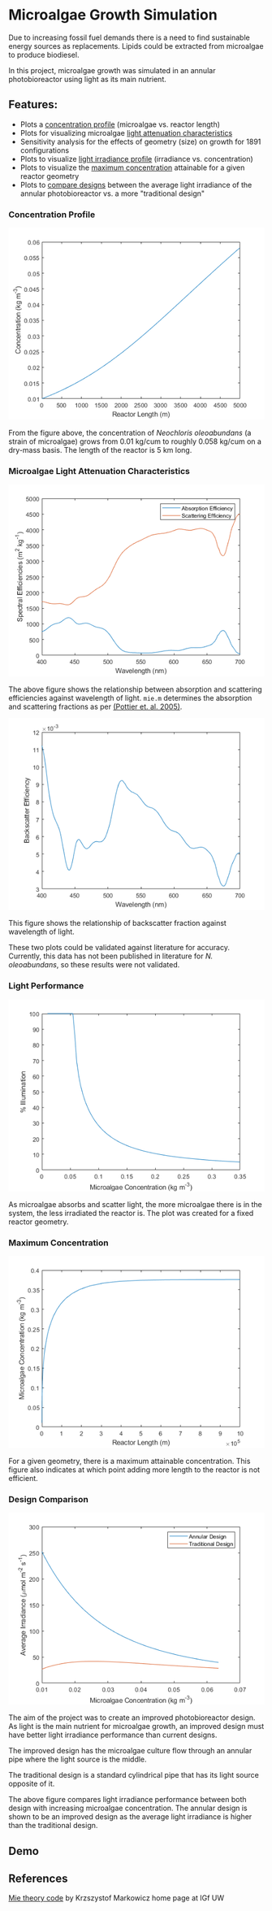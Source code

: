 # Microalgae Growth Simulation
Due to increasing fossil fuel demands there is a need to find sustainable energy sources as replacements. Lipids could be extracted from microalgae to produce biodiesel.

In this project, microalgae growth was simulated in an annular photobioreactor using light as its main nutrient.

## Features:
- Plots a [concentration profile](#concentration-profile) (microalgae vs. reactor length)
- Plots for visualizing microalgae [light attenuation characteristics](#microalgae-light-attenuation-characteristics)
- Sensitivity analysis for the effects of geometry (size) on growth for 1891 configurations
- Plots to visualize [light irradiance profile](#light-performance) (irradiance vs. concentration)
- Plots to visualize the [maximum concentration](#maximum-concentration) attainable for a given reactor geometry
- Plots to [compare designs](#design-comparison) between the average light irradiance of the annular photobioreactor vs. a more "traditional design"

### Concentration Profile
![concentrationprofile](pictures/concentrationprofile.png)

From the figure above, the concentration of *Neochloris oleoabundans* (a strain of microalgae) grows from 0.01 kg/cum to roughly 0.058 kg/cum on a dry-mass basis. The length of the reactor is 5 km long.

### Microalgae Light Attenuation Characteristics
![absorbscaplot](pictures/absscaplot.png)

The above figure shows the relationship between absorption and scattering efficiencies against wavelength of light. `mie.m` determines the absorption and scattering fractions as per [(Pottier et. al. 2005)](https://onlinelibrary.wiley.com/doi/abs/10.1002/bit.20475).

![backscaplot](pictures/backscaplot.png)

This figure shows the relationship of backscatter fraction against wavelength of light.

These two plots could be validated against literature for accuracy. Currently, this data has not been published in literature for *N. oleoabundans*, so these results were not validated.

### Light Performance
![irradprof](pictures/illumconcprof.png)

As microalgae absorbs and scatter light, the more microalgae there is in the system, the less irradiated the reactor is. The plot was created for a fixed reactor geometry.

### Maximum Concentration
![maxconc](pictures/maxconc.png)

For a given geometry, there is a maximum attainable concentration. This figure also indicates at which point adding more length to the reactor is not efficient.

### Design Comparison
![designcompare](pictures/designcompare.png)

The aim of the project was to create an improved photobioreactor design. As light is the main nutrient for microalgae growth, an improved design must have better light irradiance performance than current designs.

The improved design has the microalgae culture flow through an annular pipe where the light source is the middle.

The traditional design is a standard cylindrical pipe that has its light source opposite of it.

The above figure compares light irradiance performance between both design with increasing microalgae concentration. The annular design is shown to be an improved design as the average light irradiance is higher than the traditional design.

## Demo

## References
[Mie theory code](http://scatterlib.wikidot.com/mie) by Krzszystof Markowicz home page at IGf UW
